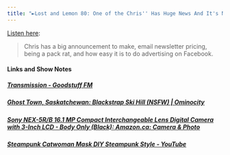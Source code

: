 ```yaml
---
title: "►Lost and Lemon 80: One of the Chris'' Has Huge News And It's Not What You Think - Or Is It?"
---
```

<p><a href="https://goodstuff.network/ll/80">Listen here</a>:</p>
<blockquote><p>
  Chris has a big announcement to make, email newsletter pricing, being a pack rat, and how easy it is to do advertising on Facebook.
</p></blockquote>
<h4>Links and Show Notes</h4>
<h5><a href="https://ift.tt/1zAsotr" target="_blank">Transmission - Goodstuff FM</a></h5>
<h5><a href="https://ift.tt/1Bacbcr" target="_blank">Ghost Town, Saskatchewan: Blackstrap Ski Hill (NSFW) | Ominocity</a></h5>
<h5><a href="https://ift.tt/1NQhveV" target="_blank">Sony NEX-5R/B 16.1 MP Compact Interchangeable Lens Digital Camera with 3-Inch LCD - Body Only (Black): Amazon.ca: Camera & Photo</a></h5>
<h5><a href="https://ift.tt/1Bac9Bh" target="_blank">Steampunk Catwoman Mask DIY Steampunk Style - YouTube</a></h5>
